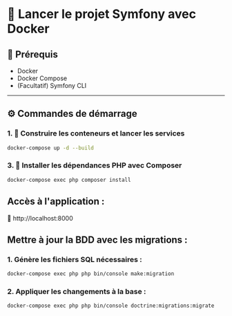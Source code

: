 # 🚀 Lancer le projet Symfony avec Docker

## 🐳 Prérequis

- Docker
- Docker Compose
- (Facultatif) Symfony CLI

---

## ⚙️ Commandes de démarrage

### 1. 🔧 Construire les conteneurs et lancer les services

```bash
docker-compose up -d --build
```

### 3. 🎼 Installer les dépendances PHP avec Composer

```bash
docker-compose exec php composer install
```

## Accès à l'application :
📍 http://localhost:8000


## Mettre à jour la BDD avec les migrations :

### 1. Génère les fichiers SQL nécessaires :

```bash
docker-compose exec php php bin/console make:migration
```

### 2. Appliquer les changements à la base :

```bash
docker-compose exec php php bin/console doctrine:migrations:migrate
```
